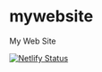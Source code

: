 # mywebsite
My Web Site

[![Netlify Status](https://api.netlify.com/api/v1/badges/29d8347b-35ce-4dff-ac17-14b4e0767072/deploy-status)](https://app.netlify.com/sites/giancarlodelfine-dev/deploys)